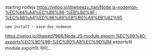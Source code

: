 starting nodejs
https://velog.io/@wheezy_han/Node.js-nodemon-%EC%84%A4%EC%B9%98-%EB%B0%8F-%EC%8B%A4%ED%96%89%EB%B0%A9%EB%B2%95

```
npm install --save-dev nodemon
```

https://velog.io/@weed7968/Node.JS-module.export-%EC%99%80-exports%EC%9D%98-%EC%B0%A8%EC%9D%B4
exports와 module.export의 차이..